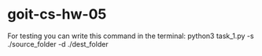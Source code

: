 # goit-cs-hw-05

For testing you can write this command in the terminal: python3 task_1.py -s ./source_folder -d ./dest_folder
